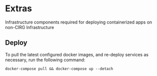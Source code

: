 # Extras
Infrastructure components required for deploying containerized apps on non-CIRG Infrastructure

## Deploy
To pull the latest configured docker images, and re-deploy services as necessary, run the following command:

    docker-compose pull && docker-compose up --detach
